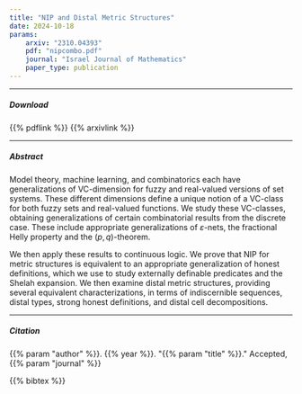 ```yaml
---
title: "NIP and Distal Metric Structures" 
date: 2024-10-18
params:
    arxiv: "2310.04393"
    pdf: "nipcombo.pdf"
    journal: "Israel Journal of Mathematics"
    paper_type: publication
---
```


---

##### Download

{{% pdflink %}}
{{% arxivlink %}}

---

##### Abstract

Model theory, machine learning, and combinatorics each have generalizations of VC-dimension for fuzzy and real-valued versions of set systems.
These different dimensions define a unique notion of a VC-class for both fuzzy sets and real-valued functions.
We study these VC-classes, obtaining generalizations of certain combinatorial results from the discrete case.
These include appropriate generalizations of $\varepsilon$-nets, the fractional Helly property and the $(p,q)$-theorem.
    
We then apply these results to continuous logic.
We prove that NIP for metric structures is equivalent to an appropriate generalization of honest definitions, which we use to study externally definable predicates and the Shelah expansion.
We then examine distal metric structures, providing several equivalent characterizations,
in terms of indiscernible sequences, distal types, strong honest definitions, and distal cell decompositions.

---

##### Citation

{{% param "author" %}}. {{% year %}}. "{{% param "title" %}}." Accepted, {{% param "journal" %}}

{{% bibtex %}}
